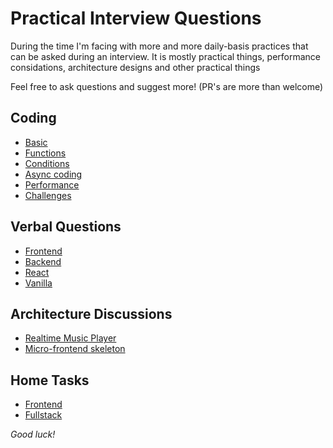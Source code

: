 # Practical Interview Questions

During the time I'm facing with more and more daily-basis practices that can be asked during an interview. 
It is mostly practical things, performance considations, architecture designs and other practical things

Feel free to ask questions and suggest more! (PR's are more than welcome)

## Coding
        
* [Basic](code/src/basic.js)
* [Functions](code/src/functions.js)
* [Conditions](code/src/conditions.js)
* [Async coding](code/src/async.js)
* [Performance](code/src/performance.js)
* [Challenges](code/src/challenges.js)

## Verbal Questions

* [Frontend](verbal/frontend.md)
* [Backend](verbal/backend.md)
* [React](verbal/react.md)
* [Vanilla](verbal/vanilla.md)

## Architecture Discussions

* [Realtime Music Player](architecture/realtimeMusicPlayer.md)
* [Micro-frontend skeleton](architecture/microFrontendSkeleton.md)

## Home Tasks

* [Frontend](exams/frontend/README.md)
* [Fullstack](exams/fullstack/README.md)

_Good luck!_

    
        
    
    
    

    
